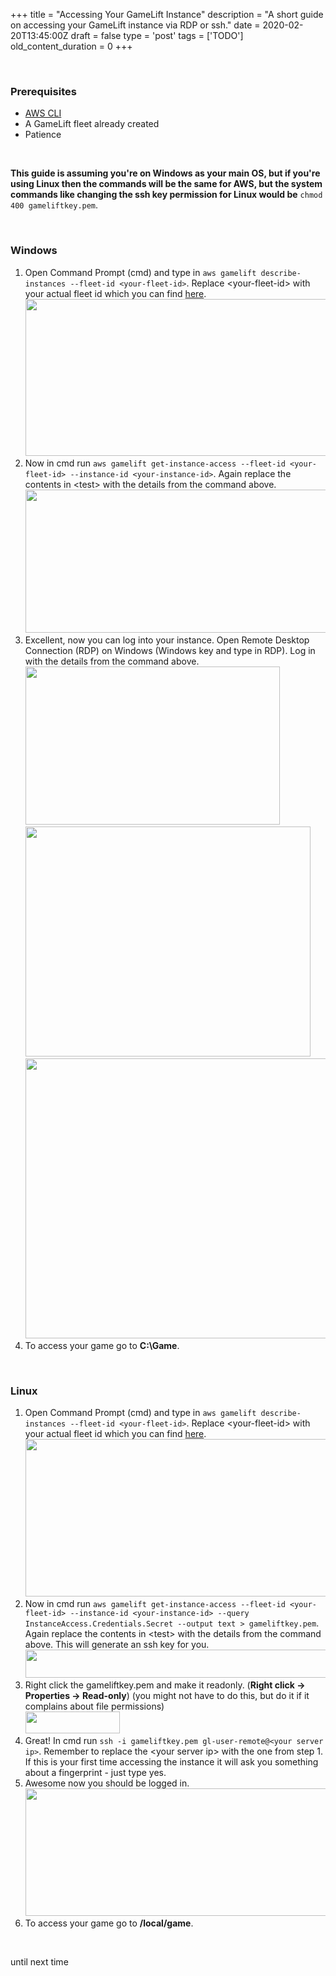 
+++
title = "Accessing Your GameLift Instance"
description = "A short guide on accessing your GameLift instance via RDP or ssh."
date = 2020-02-20T13:45:00Z
draft = false
type = 'post'
tags = ['TODO']
old_content_duration = 0
+++

<p>&nbsp;</p>
<h3>Prerequisites</h3>
<ul>
<li><a href="https://aws.amazon.com/cli/" target="_blank" rel="noopener">AWS CLI</a></li>
<li>A GameLift fleet already created</li>
<li>Patience</li>
</ul>
<p>&nbsp;</p>
<p><strong>This guide is assuming you're on Windows as your main OS, but if you're using Linux then the commands will be the same for AWS, but the system commands like changing the ssh key permission for Linux would be</strong> <code>chmod 400 gameliftkey.pem</code>.</p>
<p>&nbsp;</p>
<h3>Windows</h3>
<ol>
<li>Open Command Prompt (cmd) and type in <code>aws gamelift describe-instances --fleet-id &lt;your-fleet-id&gt;</code>. Replace &lt;your-fleet-id&gt; with your actual fleet id which you can find <a href="https://console.aws.amazon.com/gamelift/home" target="_blank" rel="noopener">here</a>.<br /><a href="https://files.trdwll.net/2020/02/18/image-20200218035442-1.png" target="_blank" rel="noopener"><img style="height: 251px; width: 785px;" src="https://files.trdwll.net/2020/02/18/image-20200218035442-1.png" /></a></li>
<li>Now in cmd run&nbsp;<code>aws gamelift get-instance-access --fleet-id &lt;your-fleet-id&gt; --instance-id &lt;your-instance-id&gt;</code>. Again replace the contents in &lt;test&gt; with the details from the command above. <a href="https://files.trdwll.net/2020/02/18/image-20200218035856-2.png" target="_blank" rel="noopener"><img style="height: 229px; width: 961px;" src="https://files.trdwll.net/2020/02/18/image-20200218035856-2.png" /></a></li>
<li>Excellent, now you can log into your instance. Open Remote Desktop Connection (RDP) on Windows (Windows key and type in RDP). Log in with the details from the command above.<br /><a href="https://files.trdwll.net/2020/02/18/image-20200218040112-3.png" target="_blank" rel="noopener"><img style="height: 253px; width: 407px;" src="https://files.trdwll.net/2020/02/18/image-20200218040112-3.png" /></a><br /><a href="https://files.trdwll.net/2020/02/18/image-20200218040141-4.png" target="_blank" rel="noopener"><img style="height: 368px; width: 456px;" src="https://files.trdwll.net/2020/02/18/image-20200218040141-4.png" /></a><br /><a href="https://files.trdwll.net/2020/02/18/image-20200218040230-5.png" target="_blank" rel="noopener"><img style="height: 448px; width: 800px;" src="https://files.trdwll.net/2020/02/18/image-20200218040230-5_thumb.png" /></a></li>
<li>To access your game go to <strong>C:\Game</strong>.</li>
</ol>
<p>&nbsp;</p>
<h3>Linux</h3>
<ol>
<li>Open Command Prompt (cmd) and type in <code>aws gamelift describe-instances --fleet-id &lt;your-fleet-id&gt;</code>. Replace &lt;your-fleet-id&gt; with your actual fleet id which you can find <a href="https://console.aws.amazon.com/gamelift/home" target="_blank" rel="noopener">here</a>.<br /><a href="https://files.trdwll.net/2020/02/19/image-20200219122201-2.png" target="_blank" rel="noopener"><img style="height: 252px; width: 782px;" src="https://files.trdwll.net/2020/02/19/image-20200219122201-2.png" /></a></li>
<li>Now in cmd run&nbsp;<code>aws gamelift get-instance-access --fleet-id &lt;your-fleet-id&gt; --instance-id &lt;your-instance-id&gt; --query InstanceAccess.Credentials.Secret --output text &gt; gameliftkey.pem</code>. Again replace the contents in &lt;test&gt; with the details from the command above. This will generate an ssh key for you.<br /><a href="https://files.trdwll.net/2020/02/19/image-20200219123712-5.png" target="_blank" rel="noopener"><img style="height: 45px; width: 960px;" src="https://files.trdwll.net/2020/02/19/image-20200219123712-5.png" /></a></li>
<li>Right click the gameliftkey.pem and make it readonly. (<strong>Right click -&gt; Properties -&gt; Read-only</strong>) (you might not have to do this, but do it if it complains about file permissions)<br /><img style="height: 35px; width: 151px;" src="https://files.trdwll.net/2020/02/19/image-20200219124221-6.png" /></li>
<li>Great! In cmd run <code>ssh -i gameliftkey.pem gl-user-remote@&lt;your server ip&gt;</code>. Remember to replace the &lt;your server ip&gt; with the one from step 1. If this is your first time accessing the instance it will ask you something about a fingerprint - just type yes.</li>
<li>Awesome now you should be logged in.<br /><a href="https://files.trdwll.net/2020/02/19/image-20200219125215-7.png" target="_blank" rel="noopener"><img style="height: 204px; width: 681px;" src="https://files.trdwll.net/2020/02/19/image-20200219125215-7.png" /></a></li>
<li>To access your game go to <strong>/local/game</strong>.</li>
</ol>
<p>&nbsp;</p>
<p>until next time</p>
    